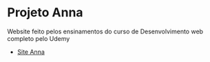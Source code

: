 # Projeto Anna
 Website feito pelos ensinamentos do curso de Desenvolvimento web completo pelo Udemy

* [Site Anna](https://lucasgonella.github.io/Projeto-Anna/Pacote%20Download/Projeto%20Anna/index.html)
